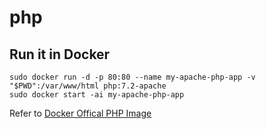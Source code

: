 # php

## Run it in Docker

```
sudo docker run -d -p 80:80 --name my-apache-php-app -v "$PWD":/var/www/html php:7.2-apache
sudo docker start -ai my-apache-php-app
```

Refer to [Docker Offical PHP Image](https://hub.docker.com/_/php)
